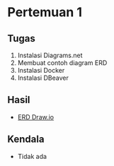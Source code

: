 # Pertemuan 1

## Tugas
1. Instalasi Diagrams.net
2. Membuat contoh diagram ERD
3. Instalasi Docker
4. Instalasi DBeaver

## Hasil
- [ERD Draw.io](./pertemuan1.drawio)

## Kendala
- Tidak ada
